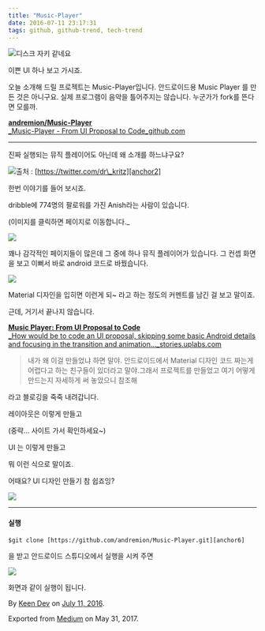 ```yaml
---
title: "Music-Player"
date: 2016-07-11 23:17:31
tags: github, github-trend, tech-trend 
---
```



![][image0]디스크 자키 같네요

이쁜 UI 하나 보고 가시죠.

오늘 소개해 드릴 프로젝트는 Music-Player입니다. 안드로이드용 Music Player 를 만든 것은 아니구요. 실제 프로그램이 음악을 틀어주지는 않습니다. 누군가가 fork를 뜬다면 모를까.

[**andremion/Music-Player**  
_Music-Player - From UI Proposal to Code_github.com][anchor0][][anchor1]

---

진짜 실행되는 뮤직 플레이어도 아닌데 왜 소개를 하느냐구요?

![][image1]출처 : [https://twitter.com/dr\_kritz][anchor2]

한번 이야기를 들어 보시죠.

dribble에 774명의 팔로워를 가진 Anish라는 사람이 있습니다.

(이미지를 클릭하면 페이지로 이동합니다.\_

[![][image2]][anchor3]

꽤나 감각적인 페이지들이 많은데 그 중에 하나 뮤직 플레이어가 있습니다. 그 컨셉 화면을 보고 이뻐서 바로 android 코드로 바꿨습니다.

![][image3]

Material 디자인을 입히면 이런게 되~ 라고 하는 정도의 커멘트를 남긴 걸 보고 말이죠.

근데, 거기서 끝나지 않습니다.

[**Music Player: From UI Proposal to Code**  
_How would be to code an UI proposal, skipping some basic Android details and focusing in the transition and animation..._stories.uplabs.com][anchor4][][anchor5]
> 
> 내가 왜 이걸 만들었냐 하면 말야. 안드로이드에서 Material 디자인 코드 짜는게 어렵다고 하는 친구들이 있더라고 말야.그래서 프로젝트를 만들었고 여기 어떻게 만드는지 자세하게 써 놓았으니 참조해

라고 블로깅을 죽죽 내려갑니다.

레이아웃은 이렇게 만들고

(중략... 사이트 가서 확인하세요~)

UI 는 이렇게 만들고

뭐 이런 식으로 말이죠.

어때요? UI 디자인 만들기 참 쉽죠잉?

![][image4]

---

#### 실행
    
    $git clone [https://github.com/andremion/Music-Player.git][anchor6]

을 받고 안드로이드 스튜디오에서 실행을 시켜 주면

![][image5]

화면과 같이 실행이 됩니다.

By [Keen Dev][anchor7] on [July 11, 2016][anchor8].

Exported from [Medium][anchor9] on May 31, 2017\.


[anchor0]: https://github.com/andremion/Music-Player "https://github.com/andremion/Music-Player"
[anchor1]: https://github.com/andremion/Music-Player
[anchor2]: https://twitter.com/dr_kritz
[anchor3]: https://dribbble.com/anish_chandran
[anchor4]: https://stories.uplabs.com/music-player-3a85864d6df7 "https://stories.uplabs.com/music-player-3a85864d6df7"
[anchor5]: https://stories.uplabs.com/music-player-3a85864d6df7
[anchor6]: https://github.com/andremion/Music-Player.git
[anchor7]: https://medium.com/@keendev
[anchor8]: https://medium.com/p/13b0fa6ae4c3
[anchor9]: https://medium.com


[image0]: /images/1*ngFKqDoa7DgrfuPtrOaRoA.gif
[image1]: /images/1*n6VRy7Gk_6u4BpK4j5Qe7Q.png
[image2]: /images/1*VFfwoJnTizxocGvITpLNew.png
[image3]: /images/1*7YgXD9KrNQaOpuq6O6WOUg.png
[image4]: /images/1*zUvf5xvGNTDArup4yP-fow.png
[image5]: /images/1*xGvROGufgIoIQNqY9_EMEg.gi